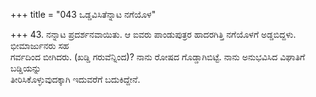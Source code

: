 +++
title = "043 ಒಡ್ಡವಿಸಿತೆನ್ನಾಟ ನಗೆಯೊಳ"

+++
43. ನನ್ನಾಟ ಪ್ರದರ್ಶನವಾಯಿತು. ಆ ಐವರು ಪಾಂಡುಪುತ್ರರ ಹಾದರಗಿತ್ತಿ ನಗೆಯೊಳಗೆ ಅಡ್ಡಬಿದ್ದಳು. ಭೀಮಾರ್ಜುನರು ಸಹ   
ಗರ್ವದಿಂದ ಬೀಗಿದರು. (ಖಡ್ಡಿ ಗರುವೆನ್ನಿಂದ)? ನಾನು ರೋಷದ ಗೊಡ್ಡಾಗಿಬಿಟ್ಟೆ. ನಾನು ಅನುಭವಿಸಿದ ವಿಘಾತಿಗೆ ಬಡ್ಡಿಯನ್ನು  
ತೀರಿಸಿಕೊಳ್ಳುವುದಕ್ಕಾಗಿ ಇದುವರೆಗೆ ಬದುಕಿದ್ದೇನೆ.